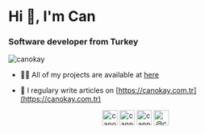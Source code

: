 <h1>Hi 👋, I'm Can</h1>
<h3>Software developer from Turkey</h3>

<p align="left"> <img src="https://komarev.com/ghpvc/?username=canokay" alt="canokay" /> </p>

- 👨‍💻 All of my projects are available at [here](https://github.com/canokay?tab=repositories)

- 📝 I regulary write articles on [https://canokay.com.tr](https://canokay.com.tr)


<p align="center">
<a href="https://dev.to/canokay" target="blank"><img align="center" src="https://cdn.jsdelivr.net/npm/simple-icons@3.0.1/icons/dev-dot-to.svg" alt="canokay" height="30" width="30" /></a>
<a href="https://linkedin.com/in/cannokay" target="blank"><img align="center" src="https://cdn.jsdelivr.net/npm/simple-icons@3.0.1/icons/linkedin.svg" alt="cannokay" height="30" width="30" /></a>
<a href="https://instagram.com/cannokay" target="blank"><img align="center" src="https://cdn.jsdelivr.net/npm/simple-icons@3.0.1/icons/instagram.svg" alt="cannokay" height="30" width="30" /></a>
<a href="https://medium.com/@canokay" target="blank"><img align="center" src="https://cdn.jsdelivr.net/npm/simple-icons@3.0.1/icons/medium.svg" alt="@canokay" height="30" width="30" /></a>
</p>
